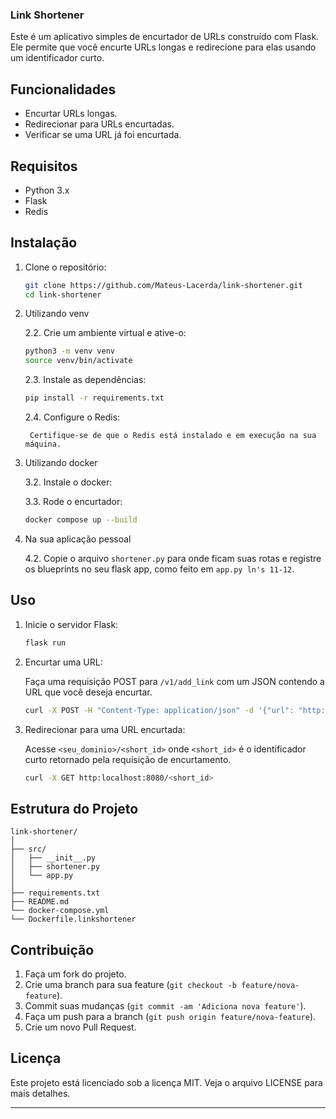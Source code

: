 ### Link Shortener

Este é um aplicativo simples de encurtador de URLs construído com Flask. Ele permite que você encurte URLs longas e redirecione para elas usando um identificador curto.

## Funcionalidades

- Encurtar URLs longas.
- Redirecionar para URLs encurtadas.
- Verificar se uma URL já foi encurtada.

## Requisitos

- Python 3.x
- Flask
- Redis

## Instalação

1. Clone o repositório:

    ```sh
    git clone https://github.com/Mateus-Lacerda/link-shortener.git
    cd link-shortener
    ```

2. Utilizando venv

    2.2. Crie um ambiente virtual e ative-o:

    ```sh
    python3 -m venv venv
    source venv/bin/activate
    ```

    2.3. Instale as dependências:

    ```sh
    pip install -r requirements.txt
    ```

    2.4. Configure o Redis:

        Certifique-se de que o Redis está instalado e em execução na sua máquina.

3. Utilizando docker

    3.2. Instale o docker:

    3.3. Rode o encurtador:

    ```sh
    docker compose up --build
    ```

4. Na sua aplicação pessoal

    4.2. Copie o arquivo `shortener.py` para onde ficam suas rotas e registre os blueprints no seu flask app, como feito em `app.py ln's 11-12`.

## Uso

1. Inicie o servidor Flask:

    ```sh
    flask run
    ```

2. Encurtar uma URL:

    Faça uma requisição POST para `/v1/add_link` com um JSON contendo a URL que você deseja encurtar.

    ```sh
    curl -X POST -H "Content-Type: application/json" -d '{"url": "http://example.com"}' http:localhost:8080/<short_id>
    ```

3. Redirecionar para uma URL encurtada:

    Acesse `<seu_dominio>/<short_id>` onde `<short_id>` é o identificador curto retornado pela requisição de encurtamento.

    ```sh
    curl -X GET http:localhost:8080/<short_id>
    ```

## Estrutura do Projeto

```plaintext
link-shortener/
│
├── src/
│   ├── __init__.py
│   ├── shortener.py
│   └── app.py
│
├── requirements.txt
├── README.md
└── docker-compose.yml
└── Dockerfile.linkshortener
```

## Contribuição

1. Faça um fork do projeto.
2. Crie uma branch para sua feature (`git checkout -b feature/nova-feature`).
3. Commit suas mudanças (`git commit -am 'Adiciona nova feature'`).
4. Faça um push para a branch (`git push origin feature/nova-feature`).
5. Crie um novo Pull Request.

## Licença

Este projeto está licenciado sob a licença MIT. Veja o arquivo LICENSE para mais detalhes.

---
